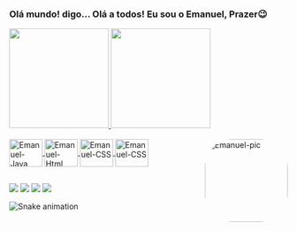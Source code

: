 ### Olá mundo! digo... Olá a todos! Eu sou o Emanuel, Prazer😉

<div>
<a href="https://github.com/EmanuelMdev">
<img height="180em" src="https://github-readme-stats.vercel.app/api?username=EmanuelMdev&show_icons=true&theme=codeSTACKr"
<img height="180em"https://github-readme-stats.vercel.app/api/top-langs/?username=EmanuelMdev&layout=compact&langs_count=168theme=codeSTACKr"/>
<img height="180em" src="https://github-readme-stats.vercel.app/api/top-langs/?username=EmanuelMdev&layout=compact&langs_count=16&theme=codeSTACKr"/>
</div>

<div style="display: inline_block"><br>
  <img align="center" alt="Emanuel-Java" height="50" width="60" src="https://cdn.jsdelivr.net/gh/devicons/devicon/icons/java/java-original.svg" />
  <img align="center" alt="Emanuel-Html" height="50" width="60" src="https://cdn.jsdelivr.net/gh/devicons/devicon/icons/html5/html5-original.svg" />
  <img align="center" alt="Emanuel-CSS" height="50" width="60" src="https://cdn.jsdelivr.net/gh/devicons/devicon/icons/css3/css3-original.svg" />
  <img align="center" alt="Emanuel-CSS" height="50" width="60" src="https://cdn.jsdelivr.net/gh/devicons/devicon/icons/javascript/javascript-original.svg" />
  <img align="right" alt="Emanuel-pic" height="150" style="border-radius:50px;" 
  src="https://i.pinimg.com/originals/25/f5/0b/25f50bca01a360d940cf512d2b336871.gif">
</div>
  
  ##
 
<div> 
  <a href = "mailto:emanuel.devBR05@gmail.com"><img src="https://img.shields.io/badge/Gmail-D14836?style=for-the-badge&logo=gmail&logoColor=white"></a>
  <a href = "https://www.instagram.com/emanuel_m_dev/"><img src="https://img.shields.io/badge/Instagram-E4405F?style=for-the-badge&logo=instagram&logoColor=white"></a>
  <a href="https://www.linkedin.com/in/EmanuelMdev" target="_blank"><img src="https://img.shields.io/badge/-LinkedIn-%230077B5?style=for-the-badge&logo=linkedin&logoColor=white" target="_blank"></a> 
   <a href = "https://github.com/EmanuelMdev"> <img src="https://img.shields.io/badge/GitHub-100000?style=for-the-badge&logo=github&logoColor=white"></a>
</div>
  
![Snake animation](https://github.com/LuigiGF/LuigiGF/blob/output/github-contribution-grid-snake.svg)
